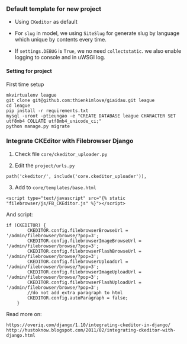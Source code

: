 ### Default template for new project

* Using `CKeditor` as default


* For `slug` in model, we using `SiteSlug` for generate slug by language which unique by contents every time.

* If `settings.DEBUG` is `True`, we no need `collectstatic`. we also enable logging to console and in uWSGI log.

#### Setting for project

First time setup

```commandline
mkvirtualenv league
git clone git@github.com:thienkimlove/giaidau.git league
cd league 
pip install -r requirements.txt
mysql -uroot -ptieungao -e "CREATE DATABASE league CHARACTER SET utf8mb4 COLLATE utf8mb4_unicode_ci;"
python manage.py migrate
```

### Integrate CKEditor with Filebrowser Django

1. Check file `core/ckeditor_uploader.py`

2. Edit the `project/urls.py`

```textmate
path('ckeditor/', include('core.ckeditor_uploader')),
```

3. Add to `core/templates/base.html`

```textmate
<script type="text/javascript" src="{% static "filebrowser/js/FB_CKEditor.js" %}"></script>

```

And script:

```textmate
if (CKEDITOR) {
        CKEDITOR.config.filebrowserBrowseUrl = '/admin/filebrowser/browse/?pop=3';
        CKEDITOR.config.filebrowserImageBrowseUrl = '/admin/filebrowser/browse/?pop=3';
        CKEDITOR.config.filebrowserFlashBrowseUrl = '/admin/filebrowser/browse/?pop=3';
        CKEDITOR.config.filebrowserUploadUrl = '/admin/filebrowser/browse/?pop=3';
        CKEDITOR.config.filebrowserImageUploadUrl = '/admin/filebrowser/browse/?pop=3';
        CKEDITOR.config.filebrowserFlashUploadUrl = '/admin/filebrowser/browse/?pop=3';
        //do not add extra paragraph to html
        CKEDITOR.config.autoParagraph = false;
    }
```

Read more on:

```textmate
https://overiq.com/django/1.10/integrating-ckeditor-in-django/
http://hustoknow.blogspot.com/2011/02/integrating-ckeditor-with-django.html
```